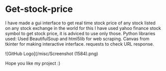 # Get-stock-price
I have made a gui interface to get real time stock price of any stock listed on any stock exchange in the world for this I have used yahoo finance stock symbol to get stock price, it is adviced to use only those.
Python libraries used:
Used BeautifulSoup and html5lib for web scraping.
Canvas from tkinter for making interactive interface.
requests to check URL response.

![GitHub Logo](/misc/Screenshot (1584).png)


Hope you like my project :)
